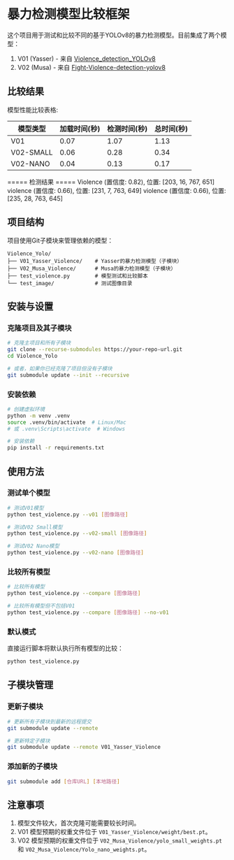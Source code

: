 # 暴力检测模型比较框架

这个项目用于测试和比较不同的基于YOLOv8的暴力检测模型。目前集成了两个模型：

1. V01 (Yasser) - 来自 [Violence_detection_YOLOv8](https://github.com/YasserElj/Violence_detection_YOLOv8)
2. V02 (Musa) - 来自 [Fight-Violence-detection-yolov8](https://github.com/Musawer1214/Fight-Violence-detection-yolov8)

## 比较结果

模型性能比较表格:

| 模型类型   | 加载时间(秒) | 检测时间(秒) | 总时间(秒) |
|-----------|------------|------------|-----------|
| V01       | 0.07       | 1.07       | 1.13      |
| V02-SMALL | 0.06       | 0.28       | 0.34      |
| V02-NANO  | 0.04       | 0.13       | 0.17      |

===== 检测结果 =====
Violence (置信度: 0.82), 位置: [203, 16, 767, 651]
violence (置信度: 0.66), 位置: [231, 7, 763, 649]
violence (置信度: 0.66), 位置: [235, 28, 763, 645]

## 项目结构

项目使用Git子模块来管理依赖的模型：

```
Violence_Yolo/
├── V01_Yasser_Violence/    # Yasser的暴力检测模型（子模块）
├── V02_Musa_Violence/      # Musa的暴力检测模型（子模块）
├── test_violence.py        # 模型测试和比较脚本
└── test_image/             # 测试图像目录
```

## 安装与设置

### 克隆项目及其子模块

```bash
# 克隆主项目和所有子模块
git clone --recurse-submodules https://your-repo-url.git
cd Violence_Yolo

# 或者，如果你已经克隆了项目但没有子模块
git submodule update --init --recursive
```

### 安装依赖

```bash
# 创建虚拟环境
python -m venv .venv
source .venv/bin/activate  # Linux/Mac
# 或 .venv\Scripts\activate  # Windows

# 安装依赖
pip install -r requirements.txt
```

## 使用方法

### 测试单个模型

```bash
# 测试V01模型
python test_violence.py --v01 [图像路径]

# 测试V02 Small模型
python test_violence.py --v02-small [图像路径]

# 测试V02 Nano模型
python test_violence.py --v02-nano [图像路径]
```

### 比较所有模型

```bash
# 比较所有模型
python test_violence.py --compare [图像路径]

# 比较所有模型但不包括V01
python test_violence.py --compare [图像路径] --no-v01
```

### 默认模式

直接运行脚本将默认执行所有模型的比较：

```bash
python test_violence.py
```

## 子模块管理

### 更新子模块

```bash
# 更新所有子模块到最新的远程提交
git submodule update --remote

# 更新特定子模块
git submodule update --remote V01_Yasser_Violence
```

### 添加新的子模块

```bash
git submodule add [仓库URL] [本地路径]
```

## 注意事项

1. 模型文件较大，首次克隆可能需要较长时间。
2. V01 模型预期的权重文件位于 `V01_Yasser_Violence/weight/best.pt`。
3. V02 模型预期的权重文件位于 `V02_Musa_Violence/yolo_small_weights.pt` 和 `V02_Musa_Violence/Yolo_nano_weights.pt`。 